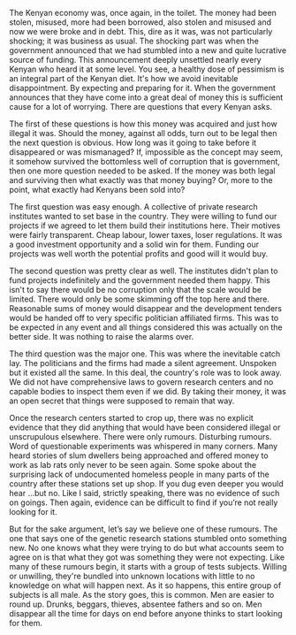 
The Kenyan economy was, once again, in the toilet. The money had been stolen, misused, more had been borrowed, also stolen and misused and now we were broke and in debt. This, dire as it was, was not particularly shocking; it was business as usual. The shocking part was when the government announced that we had stumbled into a new and quite lucrative source of funding.  This announcement deeply unsettled nearly every Kenyan who heard it at some level. You see, a healthy dose of pessimism is an integral part of the Kenyan diet. It's how we avoid inevitable disappointment. By expecting and preparing for it. When the government announces that they have come into a great deal of money this is sufficient cause for a lot of worrying. There are questions that every Kenyan asks.

The first of these questions is how this money was acquired and just how illegal it was. Should the money, against all odds, turn out to be legal then the next question is obvious. How long was it going to take before it disappeared or was mismanaged? If, impossible as the concept may seem, it somehow survived the bottomless well of corruption that is government, then one more question needed to be asked. If the money was both legal and surviving then what exactly was that money buying? Or, more to the point, what exactly had Kenyans been sold into?

The first question was easy enough. A collective of private research institutes wanted  to set base in the country. They were willing to fund our projects if we agreed to let them build their institutions here. Their motives were fairly transparent.  Cheap labour, lower taxes, loser regulations. It was a good investment opportunity and a solid win for them. Funding our projects was well worth the potential profits and good will it would buy. 

The second question was pretty clear as well. The institutes didn't plan to fund projects indefinitely and the government needed them happy. This isn't to say there would be no corruption only that the scale would be limited. There would only be some skimming off the top here and there. Reasonable sums of money would disappear and the development tenders would be handed off to very specific politician affiliated firms. This was to be expected in any event and all things considered this was actually on the better side. It was nothing to raise the alarms over.

The third question was the major one. This was where the inevitable catch lay. The politicians and the firms had made a silent agreement. Unspoken but it existed all the same. In this deal, the country's role was to look away. We did not have comprehensive laws to govern research centers and no capable bodies to inspect them even if we did. By taking their money, it was an open secret that things were supposed to remain that way. 

Once the research centers started to crop up, there was no explicit evidence that they did anything that would have been considered illegal or unscrupulous elsewhere. There were only rumours. Disturbing rumours.  Word of questionable experiments was whispered in many corners.  Many heard stories of slum dwellers being approached and offered money to work as lab rats only never to be seen again. Some spoke about the surprising lack of undocumented homeless people in many parts of the country after these stations set up shop. If you dug even deeper you would hear …but no. Like I said, strictly speaking, there was no evidence of such on goings. Then again, evidence can be difficult to find if you’re not really looking for it. 

But for the sake argument, let’s say we believe one of these rumours. The one that says one of the genetic research stations stumbled onto something new. No one knows what they were trying to do but what accounts seem to agree on is that what they got was something they were not expecting. Like many of these rumours begin, it starts with a group of tests subjects. Willing or unwilling, they're bundled into unknown locations with little to no knowledge on what will happen next. As it so happens, this entire group of subjects is all male. As the story goes, this is common. Men are easier to round up.  Drunks, beggars, thieves, absentee fathers and so on. Men disappear all the time for days on end before anyone thinks to start looking for them.
